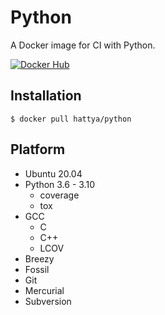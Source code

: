 # Python

A Docker image for CI with Python.

[![Docker Hub](https://img.shields.io/docker/cloud/build/hattya/python)](https://hub.docker.com/r/hattya/python)


## Installation

```console
$ docker pull hattya/python
```


## Platform

- Ubuntu 20.04
- Python 3.6 - 3.10
  - coverage
  - tox
- GCC
  - C
  - C++
  - LCOV
- Breezy
- Fossil
- Git
- Mercurial
- Subversion
